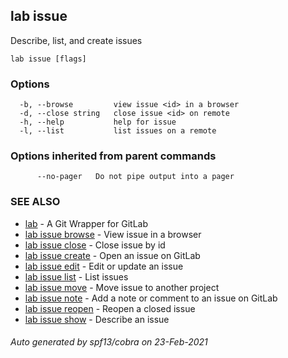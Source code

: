 ## lab issue

Describe, list, and create issues

```
lab issue [flags]
```

### Options

```
  -b, --browse         view issue <id> in a browser
  -d, --close string   close issue <id> on remote
  -h, --help           help for issue
  -l, --list           list issues on a remote
```

### Options inherited from parent commands

```
      --no-pager   Do not pipe output into a pager
```

### SEE ALSO

* [lab](index.md)	 - A Git Wrapper for GitLab
* [lab issue browse](lab_issue_browse.md)	 - View issue in a browser
* [lab issue close](lab_issue_close.md)	 - Close issue by id
* [lab issue create](lab_issue_create.md)	 - Open an issue on GitLab
* [lab issue edit](lab_issue_edit.md)	 - Edit or update an issue
* [lab issue list](lab_issue_list.md)	 - List issues
* [lab issue move](lab_issue_move.md)	 - Move issue to another project
* [lab issue note](lab_issue_note.md)	 - Add a note or comment to an issue on GitLab
* [lab issue reopen](lab_issue_reopen.md)	 - Reopen a closed issue
* [lab issue show](lab_issue_show.md)	 - Describe an issue

###### Auto generated by spf13/cobra on 23-Feb-2021
